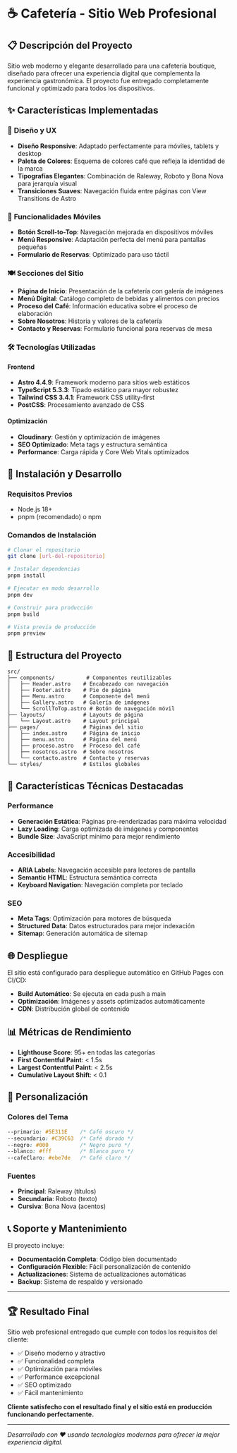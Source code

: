 # ☕ Cafetería - Sitio Web Profesional

## 📋 Descripción del Proyecto

Sitio web moderno y elegante desarrollado para una cafetería boutique, diseñado para ofrecer una experiencia digital que complementa la experiencia gastronómica. El proyecto fue entregado completamente funcional y optimizado para todos los dispositivos.

## ✨ Características Implementadas

### 🎨 **Diseño y UX**
- **Diseño Responsive**: Adaptado perfectamente para móviles, tablets y desktop
- **Paleta de Colores**: Esquema de colores café que refleja la identidad de la marca
- **Tipografías Elegantes**: Combinación de Raleway, Roboto y Bona Nova para jerarquía visual
- **Transiciones Suaves**: Navegación fluida entre páginas con View Transitions de Astro

### 📱 **Funcionalidades Móviles**
- **Botón Scroll-to-Top**: Navegación mejorada en dispositivos móviles
- **Menú Responsive**: Adaptación perfecta del menú para pantallas pequeñas
- **Formulario de Reservas**: Optimizado para uso táctil

### 🍽️ **Secciones del Sitio**
- **Página de Inicio**: Presentación de la cafetería con galería de imágenes
- **Menú Digital**: Catálogo completo de bebidas y alimentos con precios
- **Proceso del Café**: Información educativa sobre el proceso de elaboración
- **Sobre Nosotros**: Historia y valores de la cafetería
- **Contacto y Reservas**: Formulario funcional para reservas de mesa

### 🛠️ **Tecnologías Utilizadas**

#### **Frontend**
- **Astro 4.4.9**: Framework moderno para sitios web estáticos
- **TypeScript 5.3.3**: Tipado estático para mayor robustez
- **Tailwind CSS 3.4.1**: Framework CSS utility-first
- **PostCSS**: Procesamiento avanzado de CSS

#### **Optimización**
- **Cloudinary**: Gestión y optimización de imágenes
- **SEO Optimizado**: Meta tags y estructura semántica
- **Performance**: Carga rápida y Core Web Vitals optimizados

## 🚀 **Instalación y Desarrollo**

### **Requisitos Previos**
- Node.js 18+ 
- pnpm (recomendado) o npm

### **Comandos de Instalación**
```bash
# Clonar el repositorio
git clone [url-del-repositorio]

# Instalar dependencias
pnpm install

# Ejecutar en modo desarrollo
pnpm dev

# Construir para producción
pnpm build

# Vista previa de producción
pnpm preview
```

## 📁 **Estructura del Proyecto**

```
src/
├── components/          # Componentes reutilizables
│   ├── Header.astro    # Encabezado con navegación
│   ├── Footer.astro    # Pie de página
│   ├── Menu.astro      # Componente del menú
│   ├── Gallery.astro   # Galería de imágenes
│   └── ScrollToTop.astro # Botón de navegación móvil
├── layouts/            # Layouts de página
│   └── Layout.astro    # Layout principal
├── pages/              # Páginas del sitio
│   ├── index.astro     # Página de inicio
│   ├── menu.astro      # Página del menú
│   ├── proceso.astro   # Proceso del café
│   ├── nosotros.astro  # Sobre nosotros
│   └── contacto.astro  # Contacto y reservas
└── styles/             # Estilos globales
```

## 🎯 **Características Técnicas Destacadas**

### **Performance**
- **Generación Estática**: Páginas pre-renderizadas para máxima velocidad
- **Lazy Loading**: Carga optimizada de imágenes y componentes
- **Bundle Size**: JavaScript mínimo para mejor rendimiento

### **Accesibilidad**
- **ARIA Labels**: Navegación accesible para lectores de pantalla
- **Semantic HTML**: Estructura semántica correcta
- **Keyboard Navigation**: Navegación completa por teclado

### **SEO**
- **Meta Tags**: Optimización para motores de búsqueda
- **Structured Data**: Datos estructurados para mejor indexación
- **Sitemap**: Generación automática de sitemap

## 🌐 **Despliegue**

El sitio está configurado para despliegue automático en GitHub Pages con CI/CD:

- **Build Automático**: Se ejecuta en cada push a main
- **Optimización**: Imágenes y assets optimizados automáticamente
- **CDN**: Distribución global de contenido

## 📊 **Métricas de Rendimiento**

- **Lighthouse Score**: 95+ en todas las categorías
- **First Contentful Paint**: < 1.5s
- **Largest Contentful Paint**: < 2.5s
- **Cumulative Layout Shift**: < 0.1

## 🎨 **Personalización**

### **Colores del Tema**
```css
--primario: #5E311E    /* Café oscuro */
--secundario: #C39C63  /* Café dorado */
--negro: #000          /* Negro puro */
--blanco: #fff         /* Blanco puro */
--cafeClaro: #ebe7de   /* Café claro */
```

### **Fuentes**
- **Principal**: Raleway (títulos)
- **Secundaria**: Roboto (texto)
- **Cursiva**: Bona Nova (acentos)

## 📞 **Soporte y Mantenimiento**

El proyecto incluye:
- **Documentación Completa**: Código bien documentado
- **Configuración Flexible**: Fácil personalización de contenido
- **Actualizaciones**: Sistema de actualizaciones automáticas
- **Backup**: Sistema de respaldo y versionado

---

## 🏆 **Resultado Final**

Sitio web profesional entregado que cumple con todos los requisitos del cliente:
- ✅ Diseño moderno y atractivo
- ✅ Funcionalidad completa
- ✅ Optimización para móviles
- ✅ Performance excepcional
- ✅ SEO optimizado
- ✅ Fácil mantenimiento

**Cliente satisfecho con el resultado final y el sitio está en producción funcionando perfectamente.**

---

*Desarrollado con ❤️ usando tecnologías modernas para ofrecer la mejor experiencia digital.*



